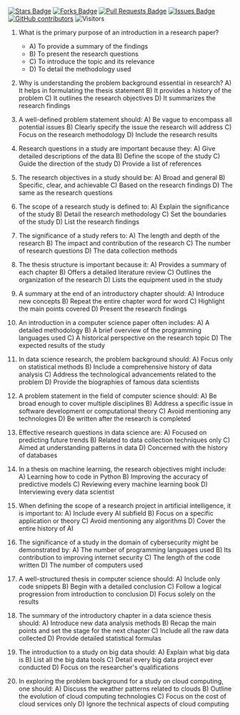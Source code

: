 <a href="https://github.com/drshahizan/research-design/stargazers"><img src="https://img.shields.io/github/stars/drshahizan/research-design" alt="Stars Badge"/></a>
<a href="https://github.com/drshahizan/research-design/network/members"><img src="https://img.shields.io/github/forks/drshahizan/research-design" alt="Forks Badge"/></a>
<a href="https://github.com/drshahizan/research-design/pulls"><img src="https://img.shields.io/github/issues-pr/drshahizan/research-design" alt="Pull Requests Badge"/></a>
<a href="https://github.com/drshahizan/research-design"><img src="https://img.shields.io/github/issues/drshahizan/research-design" alt="Issues Badge"/></a>
<a href="https://github.com/drshahizan/research-design/graphs/contributors"><img alt="GitHub contributors" src="https://img.shields.io/github/contributors/drshahizan/research-design?color=2b9348"></a>
![Visitors](https://api.visitorbadge.io/api/visitors?path=https%3A%2F%2Fgithub.com%2Fdrshahizan%2MCSD1043&labelColor=%23d9e3f0&countColor=%23697689&style=flat)

1. What is the primary purpose of an introduction in a research paper?
     - A) To provide a summary of the findings
     - B) To present the research questions
     - C) To introduce the topic and its relevance
     - D) To detail the methodology used

2. Why is understanding the problem background essential in research?
     A) It helps in formulating the thesis statement
     B) It provides a history of the problem
     C) It outlines the research objectives
     D) It summarizes the research findings

3. A well-defined problem statement should:
     A) Be vague to encompass all potential issues
     B) Clearly specify the issue the research will address
     C) Focus on the research methodology
     D) Include the research results

4. Research questions in a study are important because they:
     A) Give detailed descriptions of the data
     B) Define the scope of the study
     C) Guide the direction of the study
     D) Provide a list of references

5. The research objectives in a study should be:
     A) Broad and general
     B) Specific, clear, and achievable
     C) Based on the research findings
     D) The same as the research questions

6. The scope of a research study is defined to:
     A) Explain the significance of the study
     B) Detail the research methodology
     C) Set the boundaries of the study
     D) List the research findings

7. The significance of a study refers to:
     A) The length and depth of the research
     B) The impact and contribution of the research
     C) The number of research questions
     D) The data collection methods

8. The thesis structure is important because it:
     A) Provides a summary of each chapter
     B) Offers a detailed literature review
     C) Outlines the organization of the research
     D) Lists the equipment used in the study

9. A summary at the end of an introductory chapter should:
     A) Introduce new concepts
     B) Repeat the entire chapter word for word
     C) Highlight the main points covered
     D) Present the research findings

10. An introduction in a computer science paper often includes:
      A) A detailed methodology
      B) A brief overview of the programming languages used
      C) A historical perspective on the research topic
      D) The expected results of the study

11. In data science research, the problem background should:
      A) Focus only on statistical methods
      B) Include a comprehensive history of data analysis
      C) Address the technological advancements related to the problem
      D) Provide the biographies of famous data scientists

12. A problem statement in the field of computer science should:
      A) Be broad enough to cover multiple disciplines
      B) Address a specific issue in software development or computational theory
      C) Avoid mentioning any technologies
      D) Be written after the research is completed

13. Effective research questions in data science are:
      A) Focused on predicting future trends
      B) Related to data collection techniques only
      C) Aimed at understanding patterns in data
      D) Concerned with the history of databases

14. In a thesis on machine learning, the research objectives might include:
      A) Learning how to code in Python
      B) Improving the accuracy of predictive models
      C) Reviewing every machine learning book
      D) Interviewing every data scientist

15. When defining the scope of a research project in artificial intelligence, it is important to:
      A) Include every AI subfield
      B) Focus on a specific application or theory
      C) Avoid mentioning any algorithms
      D) Cover the entire history of AI

16. The significance of a study in the domain of cybersecurity might be demonstrated by:
      A) The number of programming languages used
      B) Its contribution to improving internet security
      C) The length of the code written
      D) The number of computers used

17. A well-structured thesis in computer science should:
      A) Include only code snippets
      B) Begin with a detailed conclusion
      C) Follow a logical progression from introduction to conclusion
      D) Focus solely on the results

18. The summary of the introductory chapter in a data science thesis should:
      A) Introduce new data analysis methods
      B) Recap the main points and set the stage for the next chapter
      C) Include all the raw data collected
      D) Provide detailed statistical formulas

19. The introduction to a study on big data should:
      A) Explain what big data is
      B) List all the big data tools
      C) Detail every big data project ever conducted
      D) Focus on the researcher's qualifications

20. In exploring the problem background for a study on cloud computing, one should:
      A) Discuss the weather patterns related to clouds
      B) Outline the evolution of cloud computing technologies
      C) Focus on the cost of cloud services only
      D) Ignore the technical aspects of cloud computing
